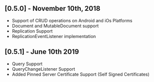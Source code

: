 ## [0.5.0] - November 10th, 2018

* Support of CRUD operations on Android and iOs Platforms
* Document and MutableDocument support
* Replication Support
* ReplicationEventListener implementation

## [0.5.1] - June 10th 2019

* Query Support
* QueryChangeListener Support
* Added Pinned Server Certificate Support (Self Signed Certificates)